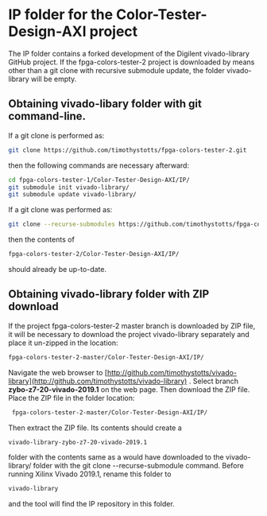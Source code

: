 # IP folder for the Color-Tester-Design-AXI project
The IP folder contains
a forked development of the Digilent vivado-library GitHub project. If the
fpga-colors-tester-2 project is downloaded by means other than a git clone
with recursive submodule update, the folder vivado-library will be empty.

## Obtaining vivado-libary folder with git command-line.
If a git clone is performed as:
```bash
git clone https://github.com/timothystotts/fpga-colors-tester-2.git
```
then the following commands are necessary afterward:
```bash
cd fpga-colors-tester-1/Color-Tester-Design-AXI/IP/
git submodule init vivado-library/
git submodule update vivado-library/
```
If a git clone was performed as:
```bash
git clone --recurse-submodules https://github.com/timothystotts/fpga-colors-tester-2.git
```
then the contents of
```bash
fpga-colors-tester-2/Color-Tester-Design-AXI/IP/
```
should already be up-to-date.

## Obtaining vivado-library folder with ZIP download
If the project fpga-colors-tester-2 master branch is downloaded by ZIP file,
it will be necessary to download the project vivado-library separately and place
it un-zipped in the location:
```bash
fpga-colors-tester-2-master/Color-Tester-Design-AXI/IP/
```
Navigate the web browser to
[http://github.com/timothystotts/vivado-library](http://github.com/timothystotts/vivado-library)
.
Select branch **zybo-z7-20-vivado-2019.1** on the web page. Then download the
ZIP file. Place the ZIP file in the folder location:
```bash
 fpga-colors-tester-2-master/Color-Tester-Design-AXI/IP/
```
Then extract the ZIP file. Its contents should create a
```bash
vivado-library-zybo-z7-20-vivado-2019.1
```
folder with the contents same as a would have downloaded to the vivado-library/
folder with the git clone --recurse-submodule command.
Before running Xilinx Vivado 2019.1, rename this folder to
```bash
vivado-library
```
and the tool will find the IP repository in this folder.
